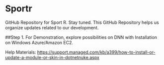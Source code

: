 # Sportr
GitHub Repository for Sport R.
Stay tuned. This GitHub Repository helps us organize updates related to our development. 

##Step 1. For Demonstration, explore possibilities on DNN with Installation on Windows Azure/Amazon EC2.

Help Materials:
https://support.managed.com/kb/a399/how-to-install-or-update-a-module-or-skin-in-dotnetnuke.aspx

